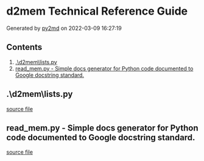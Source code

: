 # d2mem Technical Reference Guide
Generated by [py2md](https://github.com/gbowerman/py2md) on 2022-03-09 16:27:19 

## Contents
1. [.\d2mem\lists.py](#\d2mem\listspy)
2. [read_mem.py - Simple docs generator for Python code documented to Google docstring standard.](#read_mempy---simple-docs-generator-for-python-code-documented-to-google-docstring-standard)
## .\d2mem\lists.py
[source file](./d2mem/lists.py)
## read_mem.py - Simple docs generator for Python code documented to Google docstring standard.
[source file](./d2mem/read_mem.py)
